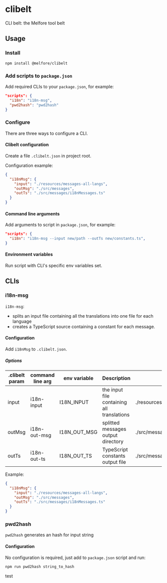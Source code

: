 # clibelt

CLI belt: the Melfore tool belt

## Usage

### Install

```shell
npm install @melfore/clibelt
```

### Add scripts to `package.json`

Add required CLIs to your `package.json`, for example:

```json
"scripts": {
  "i18n": "i18n-msg",
  "pwd2hash": "pwd2hash"
}
```

### Configure

There are three ways to configure a CLI.

#### Clibelt configuration

Create a file `.clibelt.json` in project root.

Configuration example:

```json
{
  "i18nMsg": {
    "input": "./resources/messages-all-langs",
    "outMsg": "./src/messages",
    "outTs": "./src/messages/i18nMessages.ts"
  }
}
```

#### Command line arguments

Add arguments to script in `package.json`, for example:

```json
"scripts": {
  "i18n": "i18n-msg --input new/path --outTs new/constants.ts",
}
```

#### Environment variables

Run script with CLI's specific env variables set.

## CLIs

### i18n-msg

`i18n-msg`:

- splits an input file containing all the translations into one file for each language
- creates a TypeScript source containing a constant for each message.

#### Configuration

Add `i18nMsg` to `.clibelt.json`.

##### Options

| .clibelt param | command line arg | env variable | Description                                | Example                        |
| -------------- | ---------------- | ------------ | ------------------------------------------ | ------------------------------ |
| input          | i18n-input       | I18N_INPUT   | the input file containing all translations | ./resources/messages-all-langs |
| outMsg         | i18n-out-msg     | I18N_OUT_MSG | splitted messages output directory         | ./src/messages                 |
| outTs          | i18n-out-ts      | I18N_OUT_TS  | TypeScript constants output file           | ./src/messages/i18nMessages.ts |

Example:

```json
{
  "i18nMsg": {
    "input": "./resources/messages-all-langs",
    "outMsg": "./src/messages",
    "outTs": "./src/messages/i18nMessages.ts"
  }
}
```

### pwd2hash

`pwd2hash` generates an hash for input string

#### Configuration

No configuration is required, just add to `package.json` script and run:

```shell
npm run pwd2hash string_to_hash
```

test
